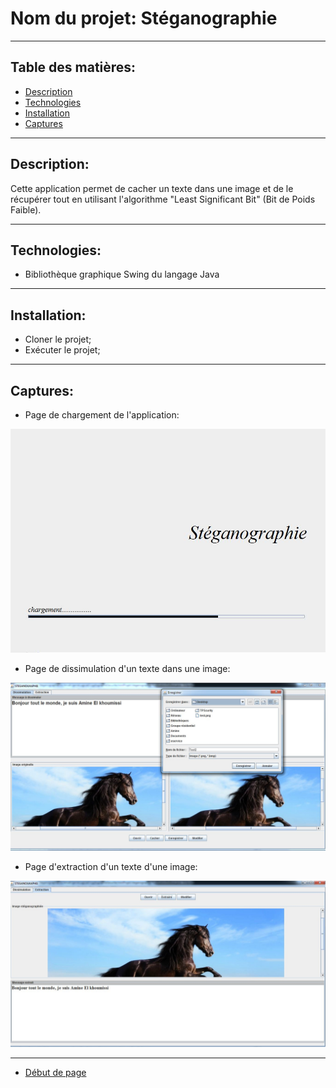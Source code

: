 # Nom du projet:      Stéganographie

---

## Table des matières:

- [Description](#description)
- [Technologies](#technologies)
- [Installation](#installation)
- [Captures](#captures)

---

## Description:

Cette application permet de cacher un texte dans une image et de le récupérer
 tout en utilisant l'algorithme "Least Significant Bit" (Bit de Poids Faible).
 
 ---
 
 ## Technologies:

- Bibliothèque graphique Swing du langage Java

---

## Installation:
- Cloner le projet;
- Exécuter le projet;

---

## Captures:

- Page de chargement de l'application:

<img src="SteganoTest/Captures/01.JPG" >

- Page de dissimulation d'un texte dans une image:

<img src="SteganoTest/Captures/02.JPG">

- Page d'extraction d'un texte d'une image:

<img src="SteganoTest/Captures/03.JPG" >

---

- [Début de page](#nom-du-projet)




